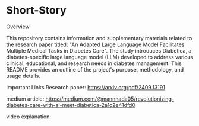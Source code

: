 # Short-Story

Overview

This repository contains information and supplementary materials related to the research paper titled:
"An Adapted Large Language Model Facilitates Multiple Medical Tasks in Diabetes Care".
The study introduces Diabetica, a diabetes-specific large language model (LLM) developed to address various clinical, educational, and research needs in diabetes management. This README provides an outline of the project's purpose, methodology, and usage details.

Important Links
Research paper: https://arxiv.org/pdf/2409.13191

medium article: https://medium.com/@mannnada05/revolutionizing-diabetes-care-with-ai-meet-diabetica-2a1c2e41dfd0

video explanation: 

